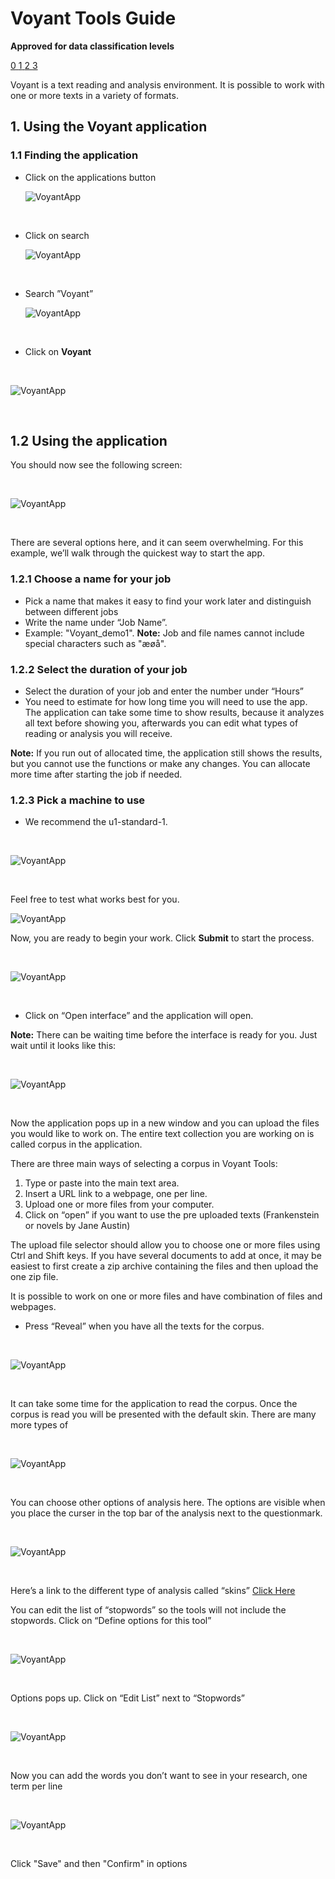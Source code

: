 # Voyant Tools Guide



**Approved for data classification levels**

<a href="https://www.security.aau.dk/data-classification" target="_blank" class="icon-container">
    <span class="icon level-0" title="Approved for public data">0</span>
    <span class="icon level-1" title="Approved for internal data">1</span>
    <span class="icon level-2" title="Approved for confidential data">2</span>
    <span class="icon level-3" title="Approved for strictly confidential data">3</span>
</a>

<br>

Voyant is a text reading and analysis environment. It is possible to work with one or more texts in a variety of formats. 

## 1. Using the Voyant application 


### 1.1 Finding the application 

* Click on the applications button   


  ![VoyantApp](/assets/img/UCloud/Voyant/Billede1.png)

<br>

* Click on search 



  ![VoyantApp](/assets/img/UCloud/Voyant/Billede2.png) 

<br>

* Search ”Voyant” 



  ![VoyantApp](/assets/img/UCloud/Voyant/Billede3.png)

<br>

* Click on **Voyant**

<br>

   ![VoyantApp](/assets/img/UCloud/Voyant/Billede4.png)

<br>

## 1.2 Using the application

You should now see the following screen:

<br>

   ![VoyantApp](/assets/img/UCloud/Voyant/Billede17.png)

<br>

There are several options here, and it can seem overwhelming. For this example, we’ll walk through the quickest way to start the app.

### 1.2.1 Choose a name for your job

* Pick a name that makes it easy to find your work later and distinguish between different jobs
* Write the name under “Job Name”.
* Example: "Voyant_demo1".
**Note:** Job and file names cannot include special characters such as "æøå".

### 1.2.2 Select the duration of your job

* Select the duration of your job and enter the number under “Hours”
* You need to estimate for how long time you will need to use the app. The application can take some time to show results, because it analyzes all text before showing you, afterwards you can edit what types of reading or analysis you will receive.

**Note:** If you run out of allocated time, the application still shows the results, but you cannot use the functions or make any changes. You can allocate more time after starting the job if needed.

### 1.2.3 Pick a machine to use

* We recommend the u1-standard-1.

<br>

 ![VoyantApp](/assets/img/UCloud/Voyant/Billede5.png)

<br>

Feel free to test what works best for you.

![VoyantApp](/assets/img/UCloud/Voyant/Billede19.png)

Now, you are ready to begin your work. Click **Submit** to start the process.

<br>

 ![VoyantApp](/assets/img/UCloud/Voyant/Billede6.png)

<br>

* Click on “Open interface” and the application will open. 

**Note:** There can be waiting time before the interface is ready for you. Just wait until it looks like this: 

<br>

 ![VoyantApp](/assets/img/UCloud/Voyant/Billede8.png)

<br>

Now the application pops up in a new window and you can upload the files you would like to work on. The entire text collection you are working on is called corpus in the application. 

There are three main ways of selecting a corpus in Voyant Tools:

1.	Type or paste into the main text area.
2.	Insert a URL link to a webpage, one per line. 
3.	Upload one or more files from your computer. 
4. Click on “open” if you want to use the pre uploaded texts (Frankenstein or novels by Jane Austin)  

The upload file selector should allow you to choose one or more files using Ctrl and Shift keys. If you have several documents to add at once, it may be easiest to first create a zip archive containing the files and then upload the one zip file.

It is possible to work on one or more files and have combination of files and webpages. 

* Press “Reveal” when you have all the texts for the corpus. 

<br>

 ![VoyantApp](/assets/img/UCloud/Voyant/Billede9.png)

<br>

It can take some time for the application to read the corpus. Once the corpus is read you will be presented with the default skin. There are many more types of

<br>

 ![VoyantApp](/assets/img/UCloud/Voyant/Billede10.png)

<br>

You can choose other options of analysis here. The options are visible when you place the curser in the top bar of the analysis next to the questionmark.  

<br>

 ![VoyantApp](/assets/img/UCloud/Voyant/Billede16.png)

<br>

Here’s a link to the different type of analysis called “skins”  [Click Here](https://voyant-tools.org/docs/tutorial-tools_.html)

You can edit the list of “stopwords” so the tools will not include the stopwords. Click on “Define options for this tool” 

<br>

 ![VoyantApp](/assets/img/UCloud/Voyant/Billede12.png)

<br>

Options pops up. Click on “Edit List” next to “Stopwords” 

<br>

 ![VoyantApp](/assets/img/UCloud/Voyant/Billede18.png)

<br>

Now you can add the words you don’t want to see in your research, one term per line

<br>

 ![VoyantApp](/assets/img/UCloud/Voyant/Billede11.png)

<br>

Click "Save" and then "Confirm" in options
